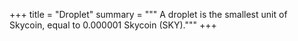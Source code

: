+++
title = "Droplet"
summary = """
A droplet is the smallest unit of Skycoin, equal to 0.000001 Skycoin (SKY)."""
+++

